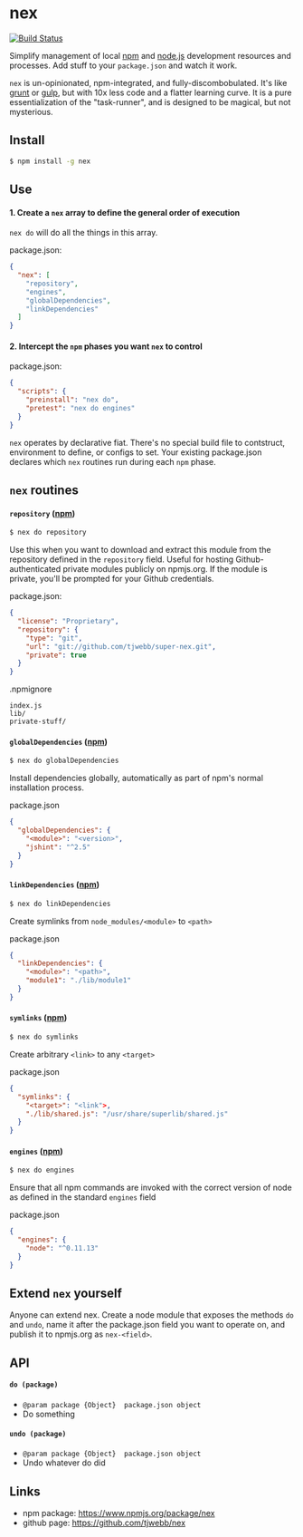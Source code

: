 # nex

[![Build Status](https://travis-ci.org/tjwebb/nex.png)](https://travis-ci.org/tjwebb/nex)

Simplify management of local [npm](npmjs.org) and [node.js](nodejs.org) development resources and processes. Add stuff to your `package.json` and watch it work. 

`nex` is un-opinionated, npm-integrated, and fully-discombobulated. It's like [grunt](http://gruntjs.com) or [gulp](http://gulpjs.com), but with 10x less code and a flatter learning curve. It is a pure essentialization of the "task-runner", and is designed to be magical, but not mysterious.

## Install
```sh
$ npm install -g nex
```

## Use

#### 1. Create a `nex` array to define the general order of execution
`nex do` will do all the things in this array.

package.json:
```json
{
  "nex": [
    "repository",
    "engines",
    "globalDependencies",
    "linkDependencies"
  ]
}
```

#### 2. Intercept the `npm` phases you want `nex` to control
package.json:
```json
{
  "scripts": {
    "preinstall": "nex do",
    "pretest": "nex do engines"
  }
}
```
`nex` operates by declarative fiat. There's no special build file to contstruct, environment to define, or configs to set. Your existing package.json declares which `nex` routines run during each `npm` phase.

## `nex` routines

#### `repository` ([npm](https://www.npmjs.org/package/nex-repository))
```sh
$ nex do repository
```
Use this when you want to download and extract this module from the repository defined in the `repository` field. Useful for hosting Github-authenticated private modules publicly on npmjs.org. If the module is private, you'll be prompted for your Github credentials.

package.json:
```json
{
  "license": "Proprietary",
  "repository": {
    "type": "git",
    "url": "git://github.com/tjwebb/super-nex.git",
    "private": true
  }
}

```
.npmignore
```
index.js
lib/
private-stuff/
```

#### `globalDependencies` ([npm](https://www.npmjs.org/package/nex-global-dependencies))
```sh
$ nex do globalDependencies
```
Install dependencies globally, automatically as part of npm's normal installation process.

package.json
```json
{
  "globalDependencies": {
    "<module>": "<version>",
    "jshint": "^2.5"
  }
}
```

#### `linkDependencies` ([npm](https://www.npmjs.org/package/nex-link-dependencies))
```sh
$ nex do linkDependencies
```
Create symlinks from `node_modules/<module>` to `<path>`

package.json
```json
{
  "linkDependencies": {
    "<module>": "<path>",
    "module1": "./lib/module1"
  }
}
```

#### `symlinks` ([npm](https://www.npmjs.org/package/symlinks))
```sh
$ nex do symlinks
```
Create arbitrary `<link>` to any `<target>`

package.json
```json
{
  "symlinks": {
    "<target>": "<link">,
    "./lib/shared.js": "/usr/share/superlib/shared.js"
  }
}
```

#### `engines` ([npm](https://www.npmjs.org/package/engines))
```sh
$ nex do engines
```
Ensure that all npm commands are invoked with the correct version of node as defined in the standard `engines` field

package.json
```json
{
  "engines": {
    "node": "^0.11.13"
  }
}
```

## Extend `nex` yourself
Anyone can extend nex. Create a node module that exposes the methods `do` and `undo`, name it after the package.json field you want to operate on, and publish it to npmjs.org as `nex-<field>`.

## API

#### `do (package)`
  - `@param package {Object}  package.json object`
  - Do something

#### `undo (package)`
  - `@param package {Object}  package.json object`
  - Undo whatever do did

## Links
- npm package: <https://www.npmjs.org/package/nex>
- github page: <https://github.com/tjwebb/nex>

